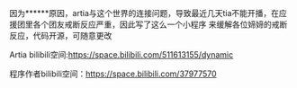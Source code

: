 因为******原因，artia与这个世界的连接问题，导致最近几天tia不能开播，在应援团里各个团友戒断反应严重，因此写了这么一个小程序
来缓解各位媂媂的戒断反应，代码开源，可随意更改

Artia bilibili空间:https://space.bilibili.com/511613155/dynamic


程序作者bilibili空间：https://space.bilibili.com/37977570
